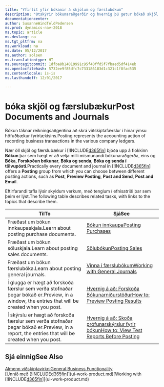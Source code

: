 ```yaml
---
title: "Yfirlit yfir bókanir á skjölum og færslubókum"
description: "Útskýrir bókunaraðgerðir og hvernig þú getur bókað skjöl og færslubækur."
documentationcenter: 
author: SusanneWindfeldPedersen
ms.prod: dynamics-nav-2018
ms.topic: article
ms.devlang: na
ms.tgt_pltfrm: na
ms.workload: na
ms.date: 05/12/2017
ms.author: solsen
ms.translationtype: HT
ms.sourcegitcommit: 1dfba8b14019991c95f40ffd5f7fbaed5df414eb
ms.openlocfilehash: 5732ee9f85dfc7c733186183d1c321c1f8fad535
ms.contentlocale: is-is
ms.lasthandoff: 12/01/2017

---
```

# <a name="post-documents-and-journals"></a><span data-ttu-id="92f1d-103">bóka skjöl og færslubækur</span><span class="sxs-lookup"><span data-stu-id="92f1d-103">Post Documents and Journals</span></span>
<span data-ttu-id="92f1d-104">Bókun táknar reikningsaðgerðina að skrá viðskiptafærslur í hinar ýmsu höfuðbækur fyrirtækisins.</span><span class="sxs-lookup"><span data-stu-id="92f1d-104">Posting represents the accounting action of recording business transactions in the various company ledgers.</span></span>

<span data-ttu-id="92f1d-105">Nær öll skjöl og færslubækur í [!INCLUDE[d365fin](includes/d365fin_md.md)] bjóða upp á flokkinn **Bókun** þar sem hægt er að velja milli mismunandi bókunaraðgerða, eins og **Bóka**, **Forskoðun bókunar**, **Bóka og senda**, **Bóka og senda í tölvupósti**.</span><span class="sxs-lookup"><span data-stu-id="92f1d-105">Practically every document and journal in [!INCLUDE[d365fin](includes/d365fin_md.md)] offers a **Posting** group from which you can choose between different posting actions, such as **Post**, **Preview Posting**, **Post and Send**, **Post and Email**.</span></span>

<span data-ttu-id="92f1d-106">Eftirfarandi tafla lýsir skyldum verkum, með tenglum í efnisatriði þar sem þeim er lýst.</span><span class="sxs-lookup"><span data-stu-id="92f1d-106">The following table describes related tasks, with links to the topics that describe them.</span></span>

| <span data-ttu-id="92f1d-107">Til</span><span class="sxs-lookup"><span data-stu-id="92f1d-107">To</span></span> | <span data-ttu-id="92f1d-108">Sjá</span><span class="sxs-lookup"><span data-stu-id="92f1d-108">See</span></span> |
| --- | --- |
| <span data-ttu-id="92f1d-109">Fræðast um bókun innkaupaskjala.</span><span class="sxs-lookup"><span data-stu-id="92f1d-109">Learn about posting purchase documents.</span></span> |[<span data-ttu-id="92f1d-110">Bókun innkaupa</span><span class="sxs-lookup"><span data-stu-id="92f1d-110">Posting Purchases</span></span>](ui-post-purchases.md) |
| <span data-ttu-id="92f1d-111">Fræðast um bókun söluskjala.</span><span class="sxs-lookup"><span data-stu-id="92f1d-111">Learn about posting sales documents.</span></span> |[<span data-ttu-id="92f1d-112">Sölubókun</span><span class="sxs-lookup"><span data-stu-id="92f1d-112">Posting Sales</span></span>](ui-post-sales.md) |
| <span data-ttu-id="92f1d-113">Fræðast um bókun færslubóka.</span><span class="sxs-lookup"><span data-stu-id="92f1d-113">Learn about posting general journals.</span></span> |[<span data-ttu-id="92f1d-114">Vinna í færslubókum</span><span class="sxs-lookup"><span data-stu-id="92f1d-114">Working with General Journals</span></span>](ui-work-general-journals.md) |
| <span data-ttu-id="92f1d-115">Í glugga er hægt að forskoða færslur sem verða stofnaðar þegar bókað er.</span><span class="sxs-lookup"><span data-stu-id="92f1d-115">Preview, in a window, the entries that will be created when you post.</span></span> |[<span data-ttu-id="92f1d-116">Hvernig á að: Forskoða Bókunarniðurstöður</span><span class="sxs-lookup"><span data-stu-id="92f1d-116">How to: Preview Posting Results</span></span>](ui-how-preview-post-results.md) |
| <span data-ttu-id="92f1d-117">Í skýrslu er hægt að forskoða færslur sem verða stofnaðar þegar bókað er.</span><span class="sxs-lookup"><span data-stu-id="92f1d-117">Preview, in a report, the entries that will be created when you post.</span></span> |[<span data-ttu-id="92f1d-118">Hvernig á að: Skoða prófunarskýrslur fyrir bókun</span><span class="sxs-lookup"><span data-stu-id="92f1d-118">How to: View Test Reports Before Posting</span></span>](ui-how-view-test-reports-posting.md) |

## <a name="see-also"></a><span data-ttu-id="92f1d-119">Sjá einnig</span><span class="sxs-lookup"><span data-stu-id="92f1d-119">See Also</span></span>
[<span data-ttu-id="92f1d-120">Almenn viðskiptavirkni</span><span class="sxs-lookup"><span data-stu-id="92f1d-120">General Business Functionality</span></span>](ui-across-business-areas.md)  
<span data-ttu-id="92f1d-121">[Unnið með [!INCLUDE[d365fin](includes/d365fin_md.md)]](ui-work-product.md)</span><span class="sxs-lookup"><span data-stu-id="92f1d-121">[Working with [!INCLUDE[d365fin](includes/d365fin_md.md)]](ui-work-product.md)</span></span>


